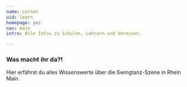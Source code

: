 ```yaml
---
name: Lernen
uid: learn
homepage: yes
nav: main
intro: Alle Infos zu Schulen, Lehrern und Vereinen.

---
```

### Was macht ihr da?!

Hier erfährst du alles Wissenswerte über die Swingtanz-Szene in Rhein Main.